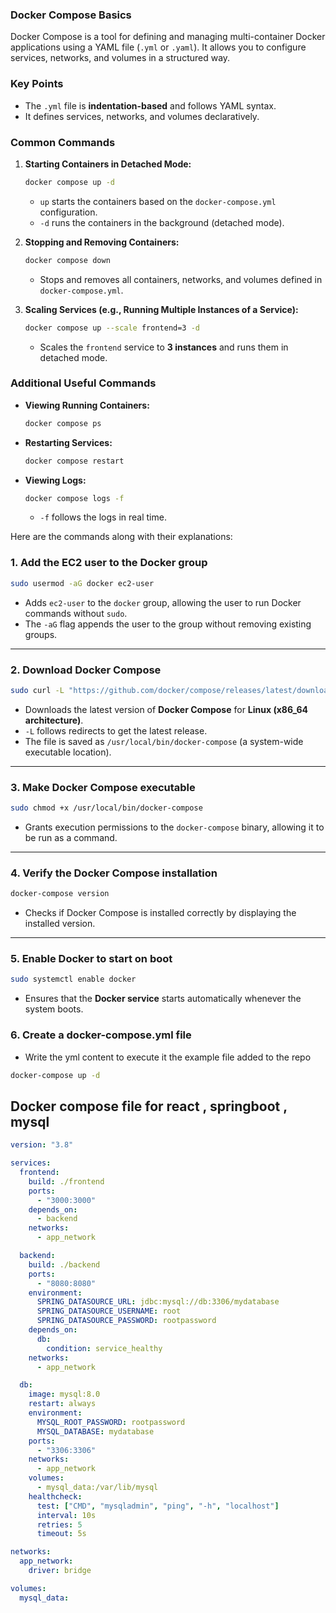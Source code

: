### **Docker Compose Basics**  

Docker Compose is a tool for defining and managing multi-container Docker applications using a YAML file (`.yml` or `.yaml`). It allows you to configure services, networks, and volumes in a structured way.

### **Key Points**
- The `.yml` file is **indentation-based** and follows YAML syntax.
- It defines services, networks, and volumes declaratively.

### **Common Commands**
1. **Starting Containers in Detached Mode:**  
   ```bash
   docker compose up -d
   ```
   - `up` starts the containers based on the `docker-compose.yml` configuration.
   - `-d` runs the containers in the background (detached mode).

2. **Stopping and Removing Containers:**  
   ```bash
   docker compose down
   ```
   - Stops and removes all containers, networks, and volumes defined in `docker-compose.yml`.

3. **Scaling Services (e.g., Running Multiple Instances of a Service):**  
   ```bash
   docker compose up --scale frontend=3 -d
   ```
   - Scales the `frontend` service to **3 instances** and runs them in detached mode.

### **Additional Useful Commands**
- **Viewing Running Containers:**  
  ```bash
  docker compose ps
  ```
- **Restarting Services:**  
  ```bash
  docker compose restart
  ```
- **Viewing Logs:**  
  ```bash
  docker compose logs -f
  ```
  - `-f` follows the logs in real time.

Here are the commands along with their explanations:  

### **1. Add the EC2 user to the Docker group**  
```bash
sudo usermod -aG docker ec2-user
```
- Adds `ec2-user` to the `docker` group, allowing the user to run Docker commands without `sudo`.  
- The `-aG` flag appends the user to the group without removing existing groups.  

---

### **2. Download Docker Compose**  
```bash
sudo curl -L "https://github.com/docker/compose/releases/latest/download/docker-compose-linux-x86_64" -o /usr/local/bin/docker-compose
```
- Downloads the latest version of **Docker Compose** for **Linux (x86_64 architecture)**.  
- `-L` follows redirects to get the latest release.  
- The file is saved as `/usr/local/bin/docker-compose` (a system-wide executable location).  

---

### **3. Make Docker Compose executable**  
```bash
sudo chmod +x /usr/local/bin/docker-compose
```
- Grants execution permissions to the `docker-compose` binary, allowing it to be run as a command.  

---

### **4. Verify the Docker Compose installation**  
```bash
docker-compose version
```
- Checks if Docker Compose is installed correctly by displaying the installed version.  

---

### **5. Enable Docker to start on boot**  
```bash
sudo systemctl enable docker
```
- Ensures that the **Docker service** starts automatically whenever the system boots.  

### **6. Create a docker-compose.yml file**

- Write the yml content to execute it the example file added to the repo

``` bash
docker-compose up -d
```



## Docker compose file for react , springboot , mysql

``` yml
version: "3.8"

services:
  frontend:
    build: ./frontend
    ports:
      - "3000:3000"
    depends_on:
      - backend
    networks:
      - app_network

  backend:
    build: ./backend
    ports:
      - "8080:8080"
    environment:
      SPRING_DATASOURCE_URL: jdbc:mysql://db:3306/mydatabase
      SPRING_DATASOURCE_USERNAME: root
      SPRING_DATASOURCE_PASSWORD: rootpassword
    depends_on:
      db:
        condition: service_healthy
    networks:
      - app_network

  db:
    image: mysql:8.0
    restart: always
    environment:
      MYSQL_ROOT_PASSWORD: rootpassword
      MYSQL_DATABASE: mydatabase
    ports:
      - "3306:3306"
    networks:
      - app_network
    volumes:
      - mysql_data:/var/lib/mysql
    healthcheck:
      test: ["CMD", "mysqladmin", "ping", "-h", "localhost"]
      interval: 10s
      retries: 5
      timeout: 5s

networks:
  app_network:
    driver: bridge

volumes:
  mysql_data:
```